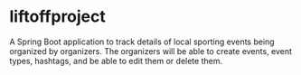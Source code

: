 # liftoffproject
A Spring Boot application to track details of local sporting events being organized by organizers. The organizers will be able to create events, event types, hashtags, and be able to edit them or delete them.
